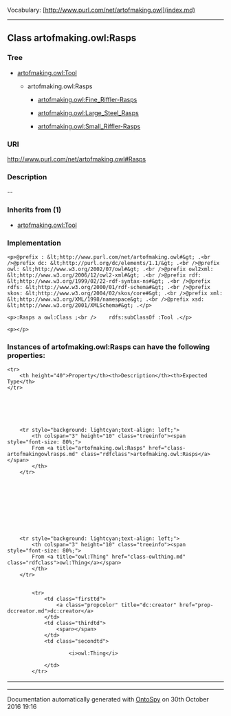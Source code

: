 Vocabulary: [http://www.purl.com/net/artofmaking.owl](index.md) 



---	
	




    


## Class artofmaking.owl:Rasps


### Tree


* [artofmaking.owl:Tool](class-artofmakingowltool.md)

    * artofmaking.owl:Rasps


        * [artofmaking.owl:Fine_Riffler-Rasps](class-artofmakingowlfine_riffler-rasps.md) 

        * [artofmaking.owl:Large_Steel_Rasps](class-artofmakingowllarge_steel_rasps.md) 

        * [artofmaking.owl:Small_Riffler-Rasps](class-artofmakingowlsmall_riffler-rasps.md) 
        






### URI
http://www.purl.com/net/artofmaking.owl#Rasps

### Description
--



### Inherits from (1)

- [artofmaking.owl:Tool](class-artofmakingowltool.md)





### Implementation
```
<p>@prefix : &lt;http://www.purl.com/net/artofmaking.owl#&gt; .<br />@prefix dc: &lt;http://purl.org/dc/elements/1.1/&gt; .<br />@prefix owl: &lt;http://www.w3.org/2002/07/owl#&gt; .<br />@prefix owl2xml: &lt;http://www.w3.org/2006/12/owl2-xml#&gt; .<br />@prefix rdf: &lt;http://www.w3.org/1999/02/22-rdf-syntax-ns#&gt; .<br />@prefix rdfs: &lt;http://www.w3.org/2000/01/rdf-schema#&gt; .<br />@prefix skos: &lt;http://www.w3.org/2004/02/skos/core#&gt; .<br />@prefix xml: &lt;http://www.w3.org/XML/1998/namespace&gt; .<br />@prefix xsd: &lt;http://www.w3.org/2001/XMLSchema#&gt; .</p>

<p>:Rasps a owl:Class ;<br />    rdfs:subClassOf :Tool .</p>

<p></p>
```




### Instances of artofmaking.owl:Rasps can have the following properties:

<table border="1" cellspacing="3" cellpadding="5" class="classproperties table-hover ">

    <tr>
        <th height="40">Property</th><th>Description</th><th>Expected Type</th>
    </tr>

          

        
            
        
        <tr style="background: lightcyan;text-align: left;">
            <th colspan="3" height="10" class="treeinfo"><span style="font-size: 80%;">
            From <a title="artofmaking.owl:Rasps" href="class-artofmakingowlrasps.md" class="rdfclass">artofmaking.owl:Rasps</a></span>
            </th>
        </tr>       

            

        

          

        
            
        
        <tr style="background: lightcyan;text-align: left;">
            <th colspan="3" height="10" class="treeinfo"><span style="font-size: 80%;">
            From <a title="owl:Thing" href="class-owlthing.md" class="rdfclass">owl:Thing</a></span>
            </th>
        </tr>       

            
            <tr>
                <td class="firsttd">
                    <a class="propcolor" title="dc:creator" href="prop-dccreator.md">dc:creator</a>         
                </td>
                <td class="thirdtd">
                    <span></span>
                </td>
                <td class="secondtd">
                    
                        <i>owl:Thing</i>
                    
                </td>
            </tr>

            

        

    

</table>













---

Documentation automatically generated with [OntoSpy](http://ontospy.readthedocs.org/ "Open") on 30th October 2016 19:16